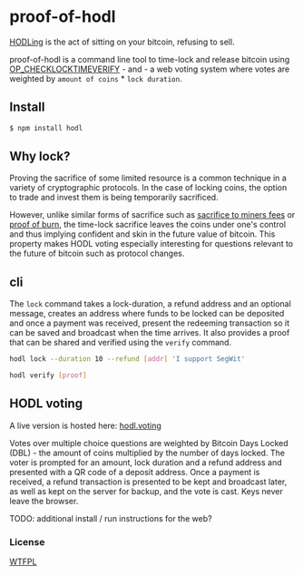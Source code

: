 # proof-of-hodl

[HODLing](https://bitcointalk.org/index.php?topic=375643.0) is the act of sitting on your bitcoin, refusing to sell.


proof-of-hodl is a command line tool to time-lock and release bitcoin using [OP_CHECKLOCKTIMEVERIFY](https://github.com/bitcoin/bips/blob/master/bip-0065.mediawiki) - and - a web voting system where votes are weighted by ```amount of coins``` * ```lock duration```.


## Install 

 ```bash
$ npm install hodl
```


## Why lock?
Proving the sacrifice of some limited resource is a common technique in a variety of cryptographic protocols. In the case of locking coins, the option to trade and invest them is being temporarily sacrificed.

However, unlike similar forms of sacrifice such as [sacrifice to miners fees](https://github.com/bitcoin/bips/blob/master/bip-0065.mediawiki#proving-sacrifice-to-miners-fees) or [proof of burn](https://en.bitcoin.it/wiki/Proof_of_burn), the time-lock sacrifice leaves the coins under one's control and thus implying confident and skin in the future value of bitcoin. This property makes HODL voting especially interesting for questions relevant to the future of bitcoin such as protocol changes.


## cli
The ```lock``` command takes a lock-duration, a refund address and an optional message, creates an address where funds to be locked can be deposited and once a payment was received, present the redeeming transaction so it can be saved and broadcast when the time arrives.  It also provides a proof that can be shared and verified using the ```verify``` command.

 ```bash
hodl lock --duration 10 --refund [addr] 'I support SegWit'
 ```
 ```bash
hodl verify [proof]
 ```


## HODL voting 
A live version is hosted here: [hodl.voting](https://hodl.voting)

Votes over multiple choice questions are weighted by Bitcoin Days Locked (DBL) - the amount of coins multiplied by the number of days locked. The voter is prompted for an amount, lock duration and a refund address and presented with a QR code of a deposit address. Once a payment is received, a refund transaction is presented to be kept and broadcast later, as well as kept on the server for backup, and the vote is cast. Keys never leave the browser.

TODO: additional install / run instructions for the web?
 

### License

[WTFPL](http://www.wtfpl.net/txt/copying)

